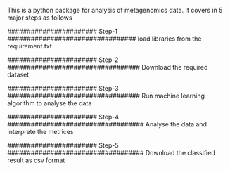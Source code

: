 This is a python package for analysis of metagenomics data. It covers in 5 major steps as follows

####################### Step-1 #################################
load libraries from the requirement.txt



####################### Step-2 ##################################
Download the required dataset


####################### Step-3 ##################################
Run machine learning algorithm to analyse the data


####################### Step-4 ###################################
Analyse the data and interprete the metrices


####################### Step-5 ###################################
Download the classified result as csv format 